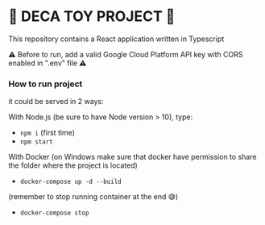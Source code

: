 # :robot: DECA TOY PROJECT :robot:

This repository contains a React application written in Typescript 

:warning: Before to run, add a valid Google Cloud Platform API key with CORS enabled in ".env" file  :warning: 


### How to run project

it could be served in 2 ways: 

With Node.js (be sure to have Node version > 10), type:

- `npm i` (first time)
- `npm start`

With Docker (on Windows make sure that docker have permission to share the folder where the project is located)

- `docker-compose up -d --build` 

(remember to stop running container at the end :sweat_smile:)

- `docker-compose stop` 

